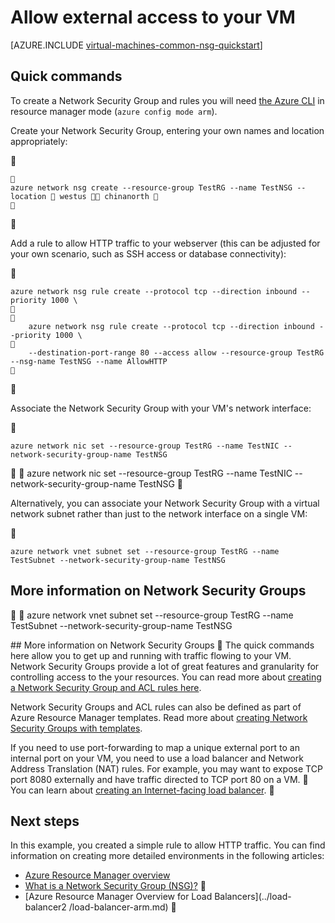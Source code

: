 <properties
   pageTitle="Allow external access to a Linux VM | Microsoft Azure"
   description="Learn how to open a port / create an endpoint that allows external access to your Linux VM using the resource manager deployment model and the Azure CLI"
   services="virtual-machines-linux"
   documentationCenter=""
   authors="iainfoulds"
   manager="timlt"
   editor=""/>

<tags
	ms.service="virtual-machines-linux"
	ms.date="05/24/2016"
	wacn.date=""/>

# Allow external access to your VM
[AZURE.INCLUDE [virtual-machines-common-nsg-quickstart](../includes/virtual-machines-common-nsg-quickstart.md)]

## Quick commands
To create a Network Security Group and rules you will need [the Azure CLI](/documentation/articles/xplat-cli-install/) in resource manager mode (`azure config mode arm`).

Create your Network Security Group, entering your own names and location appropriately:


```

azure network nsg create --resource-group TestRG --name TestNSG --location  westus  chinanorth 

```


Add a rule to allow HTTP traffic to your webserver (this can be adjusted for your own scenario, such as SSH access or database connectivity):


```
azure network nsg rule create --protocol tcp --direction inbound --priority 1000 \


	azure network nsg rule create --protocol tcp --direction inbound --priority 1000 \

    --destination-port-range 80 --access allow --resource-group TestRG --nsg-name TestNSG --name AllowHTTP

```


Associate the Network Security Group with your VM's network interface:


```
azure network nic set --resource-group TestRG --name TestNIC --network-security-group-name TestNSG
```


	azure network nic set --resource-group TestRG --name TestNIC --network-security-group-name TestNSG


Alternatively, you can associate your Network Security Group with a virtual network subnet rather than just to the network interface on a single VM:


```
azure network vnet subnet set --resource-group TestRG --name TestSubnet --network-security-group-name TestNSG
```

## More information on Network Security Groups


	azure network vnet subnet set --resource-group TestRG --name TestSubnet --network-security-group-name TestNSG

##<a name="more-information-on-network-security-groups"></a> More information on Network Security Groups

The quick commands here allow you to get up and running with traffic flowing to your VM. Network Security Groups provide a lot of great features and granularity for controlling access to the your resources. You can read more about [creating a Network Security Group and ACL rules here](/documentation/articles/virtual-networks-create-nsg-arm-cli/).

Network Security Groups and ACL rules can also be defined as part of Azure Resource Manager templates. Read more about [creating Network Security Groups with templates](/documentation/articles/virtual-networks-create-nsg-arm-template/).

If you need to use port-forwarding to map a unique external port to an internal port on your VM, you need to use a load balancer and Network Address Translation (NAT) rules. For example, you may want to expose TCP port 8080 externally and have traffic directed to TCP port 80 on a VM.  You can learn about [creating an Internet-facing load balancer](/documentation/articles/load-balancer-get-started-internet-arm-cli/). 

## Next steps
In this example, you created a simple rule to allow HTTP traffic. You can find information on creating more detailed environments in the following articles:

- [Azure Resource Manager overview](/documentation/articles/resource-group-overview/)
- [What is a Network Security Group (NSG)?](/documentation/articles/virtual-networks-nsg/)

- [Azure Resource Manager Overview for Load Balancers](../load-balancer2    /load-balancer-arm.md)
